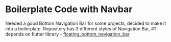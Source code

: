 # Boilerplate Code with Navbar
Needed a good Bottom Navigation Bar for some projects, decided to make it into a boilerplate. Repository has 3 different styles of Navigation Bar, #1 depends on flutter library - [floating_bottom_navigation_bar](https://pub.dev/packages/floating_bottom_navigation_bar/)
